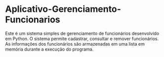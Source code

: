 # Aplicativo-Gerenciamento-Funcionarios
Este é um sistema simples de gerenciamento de funcionários desenvolvido em Python. O sistema permite cadastrar, consultar e remover funcionários. As informações dos funcionários são armazenadas em uma lista em memória durante a execução do programa.

